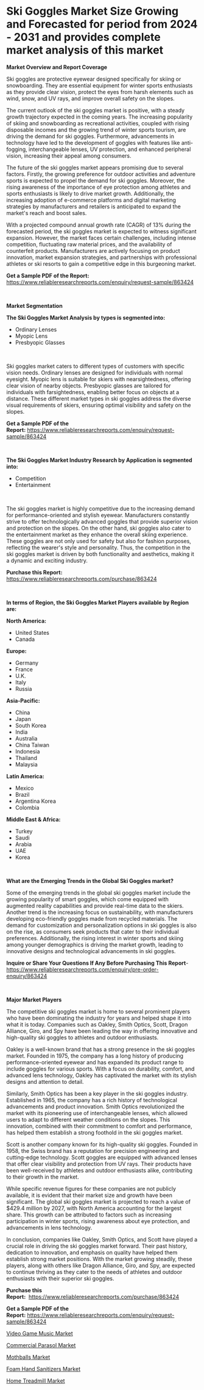 <p><h1>Ski Goggles Market Size Growing and Forecasted for period from 2024 - 2031 and provides complete market analysis of this market</h1></p><p><strong>Market Overview and Report Coverage</strong></p>
<p><p>Ski goggles are protective eyewear designed specifically for skiing or snowboarding. They are essential equipment for winter sports enthusiasts as they provide clear vision, protect the eyes from harsh elements such as wind, snow, and UV rays, and improve overall safety on the slopes. </p><p>The current outlook of the ski goggles market is positive, with a steady growth trajectory expected in the coming years. The increasing popularity of skiing and snowboarding as recreational activities, coupled with rising disposable incomes and the growing trend of winter sports tourism, are driving the demand for ski goggles. Furthermore, advancements in technology have led to the development of goggles with features like anti-fogging, interchangeable lenses, UV protection, and enhanced peripheral vision, increasing their appeal among consumers.</p><p>The future of the ski goggles market appears promising due to several factors. Firstly, the growing preference for outdoor activities and adventure sports is expected to propel the demand for ski goggles. Moreover, the rising awareness of the importance of eye protection among athletes and sports enthusiasts is likely to drive market growth. Additionally, the increasing adoption of e-commerce platforms and digital marketing strategies by manufacturers and retailers is anticipated to expand the market's reach and boost sales.</p><p>With a projected compound annual growth rate (CAGR) of 13% during the forecasted period, the ski goggles market is expected to witness significant expansion. However, the market faces certain challenges, including intense competition, fluctuating raw material prices, and the availability of counterfeit products. Manufacturers are actively focusing on product innovation, market expansion strategies, and partnerships with professional athletes or ski resorts to gain a competitive edge in this burgeoning market.</p></p>
<p><strong>Get a Sample PDF of the Report:</strong> <a href="https://www.reliableresearchreports.com/enquiry/request-sample/863424">https://www.reliableresearchreports.com/enquiry/request-sample/863424</a></p>
<p>&nbsp;</p>
<p><strong>Market Segmentation</strong></p>
<p><strong>The Ski Goggles Market Analysis by types is segmented into:</strong></p>
<p><ul><li>Ordinary Lenses</li><li>Myopic Lens</li><li>Presbyopic Glasses</li></ul></p>
<p>&nbsp;</p>
<p><p>Ski goggles market caters to different types of customers with specific vision needs. Ordinary lenses are designed for individuals with normal eyesight. Myopic lens is suitable for skiers with nearsightedness, offering clear vision of nearby objects. Presbyopic glasses are tailored for individuals with farsightedness, enabling better focus on objects at a distance. These different market types in ski goggles address the diverse visual requirements of skiers, ensuring optimal visibility and safety on the slopes.</p></p>
<p><strong>Get a Sample PDF of the Report:</strong>&nbsp;<a href="https://www.reliableresearchreports.com/enquiry/request-sample/863424">https://www.reliableresearchreports.com/enquiry/request-sample/863424</a></p>
<p>&nbsp;</p>
<p><strong>The Ski Goggles Market Industry Research by Application is segmented into:</strong></p>
<p><ul><li>Competition</li><li>Entertainment</li></ul></p>
<p>&nbsp;</p>
<p><p>The ski goggles market is highly competitive due to the increasing demand for performance-oriented and stylish eyewear. Manufacturers constantly strive to offer technologically advanced goggles that provide superior vision and protection on the slopes. On the other hand, ski goggles also cater to the entertainment market as they enhance the overall skiing experience. These goggles are not only used for safety but also for fashion purposes, reflecting the wearer's style and personality. Thus, the competition in the ski goggles market is driven by both functionality and aesthetics, making it a dynamic and exciting industry.</p></p>
<p><strong>Purchase this Report:</strong>&nbsp; <a href="https://www.reliableresearchreports.com/purchase/863424">https://www.reliableresearchreports.com/purchase/863424</a></p>
<p>&nbsp;</p>
<p><strong>In terms of Region, the Ski Goggles Market Players available by Region are:</strong></p>
<p>
    <p> <strong> North America: </strong>
        <ul>
            <li>United States</li>
            <li>Canada</li>
        </ul>
        </p> 
    <p> <strong> Europe: </strong>
        <ul>
            <li>Germany</li>
            <li>France</li>
            <li>U.K.</li>
            <li>Italy</li>
            <li>Russia</li>
        </ul>
        </p> 
    <p> <strong> Asia-Pacific: </strong>
        <ul>
            <li>China</li>
            <li>Japan</li>
            <li>South Korea</li>
            <li>India</li>
            <li>Australia</li>
            <li>China Taiwan</li>
            <li>Indonesia</li>
            <li>Thailand</li>
            <li>Malaysia</li>
        </ul>
        </p> 
    <p> <strong> Latin America: </strong>
        <ul>
            <li>Mexico</li>
            <li>Brazil</li>
            <li>Argentina Korea</li>
            <li>Colombia</li>
        </ul>
        </p> 
    <p> <strong> Middle East & Africa: </strong>
        <ul>
            <li>Turkey</li>
            <li>Saudi</li>
            <li>Arabia</li>
            <li>UAE</li>
            <li>Korea</li>
        </ul>
    </p>
    </p>
<p>&nbsp;</p>
<p><strong>What are the Emerging Trends in the Global Ski Goggles market?</strong></p>
<p><p>Some of the emerging trends in the global ski goggles market include the growing popularity of smart goggles, which come equipped with augmented reality capabilities and provide real-time data to the skiers. Another trend is the increasing focus on sustainability, with manufacturers developing eco-friendly goggles made from recycled materials. The demand for customization and personalization options in ski goggles is also on the rise, as consumers seek products that cater to their individual preferences. Additionally, the rising interest in winter sports and skiing among younger demographics is driving the market growth, leading to innovative designs and technological advancements in ski goggles.</p></p>
<p><strong>Inquire or Share Your Questions If Any Before Purchasing This Report</strong>- <a href="https://www.reliableresearchreports.com/enquiry/pre-order-enquiry/863424">https://www.reliableresearchreports.com/enquiry/pre-order-enquiry/863424</a></p>
<p>&nbsp;</p>
<p><strong>Major Market Players</strong></p>
<p><p>The competitive ski goggles market is home to several prominent players who have been dominating the industry for years and helped shape it into what it is today. Companies such as Oakley, Smith Optics, Scott, Dragon Alliance, Giro, and Spy have been leading the way in offering innovative and high-quality ski goggles to athletes and outdoor enthusiasts.</p><p>Oakley is a well-known brand that has a strong presence in the ski goggles market. Founded in 1975, the company has a long history of producing performance-oriented eyewear and has expanded its product range to include goggles for various sports. With a focus on durability, comfort, and advanced lens technology, Oakley has captivated the market with its stylish designs and attention to detail.</p><p>Similarly, Smith Optics has been a key player in the ski goggles industry. Established in 1965, the company has a rich history of technological advancements and product innovation. Smith Optics revolutionized the market with its pioneering use of interchangeable lenses, which allowed users to adapt to different weather conditions on the slopes. This innovation, combined with their commitment to comfort and performance, has helped them establish a strong foothold in the ski goggles market.</p><p>Scott is another company known for its high-quality ski goggles. Founded in 1958, the Swiss brand has a reputation for precision engineering and cutting-edge technology. Scott goggles are equipped with advanced lenses that offer clear visibility and protection from UV rays. Their products have been well-received by athletes and outdoor enthusiasts alike, contributing to their growth in the market.</p><p>While specific revenue figures for these companies are not publicly available, it is evident that their market size and growth have been significant. The global ski goggles market is projected to reach a value of $429.4 million by 2027, with North America accounting for the largest share. This growth can be attributed to factors such as increasing participation in winter sports, rising awareness about eye protection, and advancements in lens technology.</p><p>In conclusion, companies like Oakley, Smith Optics, and Scott have played a crucial role in driving the ski goggles market forward. Their past history, dedication to innovation, and emphasis on quality have helped them establish strong market positions. With the market growing steadily, these players, along with others like Dragon Alliance, Giro, and Spy, are expected to continue thriving as they cater to the needs of athletes and outdoor enthusiasts with their superior ski goggles.</p></p>
<p><strong>Purchase this Report:</strong>&nbsp;&nbsp;<a href="https://www.reliableresearchreports.com/purchase/863424">https://www.reliableresearchreports.com/purchase/863424</a></p>
<p></p>
<p><strong>Get a Sample PDF of the Report:</strong>&nbsp;<a href="https://www.reliableresearchreports.com/enquiry/request-sample/863424">https://www.reliableresearchreports.com/enquiry/request-sample/863424</a></p>
<p><p><a href="https://github.com/kuntayevaz/Market-Research-Report-List-2/blob/main/video-game-music-market.md">Video Game Music Market</a></p><p><a href="https://github.com/kholmovskayalyudmila/Market-Research-Report-List-2/blob/main/commercial-parasol-market.md">Commercial Parasol Market</a></p><p><a href="https://github.com/Krish2023na/Market-Research-Report-List-2/blob/main/mothballs-market.md">Mothballs Market</a></p><p><a href="https://github.com/kipkeeva/Market-Research-Report-List-2/blob/main/foam-hand-sanitizers-market.md">Foam Hand Sanitizers Market</a></p><p><a href="https://github.com/zebdakicsin/Market-Research-Report-List-2/blob/main/home-treadmill-market.md">Home Treadmill Market</a></p></p>